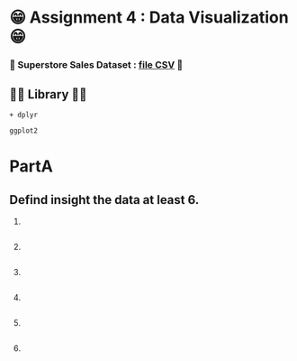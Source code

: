 # 😁 Assignment 4 : Data Visualization 😁

### 👻 Superstore Sales Dataset : [file CSV](https://raw.githubusercontent.com/safesit23/INT214-Statistics/main/datasets/superstore_sales.csv) 👻

## 🐻‍❄️ Library 🐻‍❄️ 
```
+ dplyr 
```
```
ggplot2
```

# PartA

## Defind  insight the data at least 6.
1.
```
```
2.
```
```
3.
```
```
4.
```
```
5.
```
```
6.
```
```

